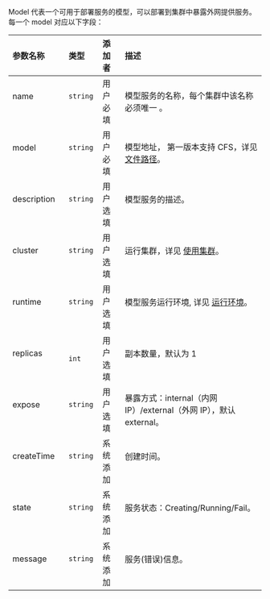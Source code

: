 Model 代表一个可用于部署服务的模型，可以部署到集群中暴露外网提供服务。每一个 model 对应以下字段：

| 参数名称              | 类型      | 添加者    | 描述                                                     |
| :--------------------| :-------- | :------- | :----------------                                        |
| name                 |`string`   | 用户必填  | 模型服务的名称，每个集群中该名称必须唯一 。                   |
| model                |`string`   | 用户必填  | 模型地址， 第一版本支持 CFS，详见 [文件路径](https://cloud.tencent.com/document/product/851/17318)。       |
| description          |`string`   | 用户选填  | 模型服务的描述。                                            |
| cluster              |`string`   | 用户选填  | 运行集群，详见 [使用集群](https://cloud.tencent.com/document/product/851/17317)。                        |
| runtime              |`string`   | 用户选填  | 模型服务运行环境, 详见 [运行环境](https://cloud.tencent.com/document/product/851/17320)。                 |
| replicas             |`int`      | 用户选填  | 副本数量，默认为 1                                        |
| expose               |`string`   | 用户选填  | 暴露方式：internal（内网 IP）/external（外网 IP），默认 external。|
| createTime           |`string`   | 系统添加  | 创建时间。                                                 |
| state                |`string`   | 系统添加  | 服务状态：Creating/Running/Fail。                          |
| message              |`string`   | 系统添加  | 服务(错误)信息。                                            |
